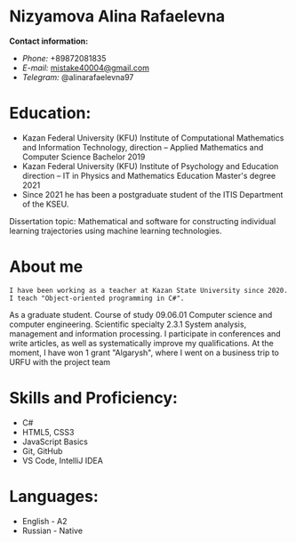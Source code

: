 # Nizyamova Alina Rafaelevna

**Contact information:** 
* *Phone:* +89872081835
* *E-mail:* mistake40004@gmail.com
* *Telegram:* @alinarafaelevna97

#  Education:
* Kazan Federal University (KFU) Institute of Computational Mathematics and Information Technology, direction – Applied Mathematics and Computer Science Bachelor 2019
* Kazan Federal University (KFU) Institute of Psychology and Education direction – IT in Physics and Mathematics Education Master's degree 2021
* Since 2021 he has been a postgraduate student of the ITIS Department of the KSEU.



Dissertation topic: Mathematical and software for constructing individual learning trajectories using machine learning technologies.

# About me

    I have been working as a teacher at Kazan State University since 2020. I teach "Object-oriented programming in C#". 

As a graduate student. Course of study 09.06.01 Computer science and computer engineering.
Scientific specialty 2.3.1 System analysis, management and information processing. 
 I participate in conferences and write articles, as well as systematically improve my qualifications. At the moment, I have won 1 grant "Algarysh", where I went on a business trip to URFU with the project team

# Skills and Proficiency:
* C#
* HTML5, CSS3
* JavaScript Basics
* Git, GitHub
* VS Code, IntelliJ IDEA


# Languages:
* English - A2
* Russian - Native